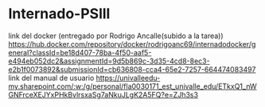 # Internado-PSlll
link del docker (entregado por Rodrigo Ancalle(subido a la tarea))
https://hub.docker.com/repository/docker/rodrigoanc69/internadodocker/general?classId=be18d407-78ba-4f50-aaf5-e494eb052dc2&assignmentId=9d5b869c-3d35-4cd8-8ec3-e2b1f0073892&submissionId=cb636808-cca4-65e2-7257-664474083497
link del manual de usuario 
https://univalleedu-my.sharepoint.com/:w:/g/personal/fla0030171_est_univalle_edu/ETkxQ1_nWGNFrceXEJYxPHkBvlrsxaSg7aNkuJLgK2A5FQ?e=ZJh3s3

